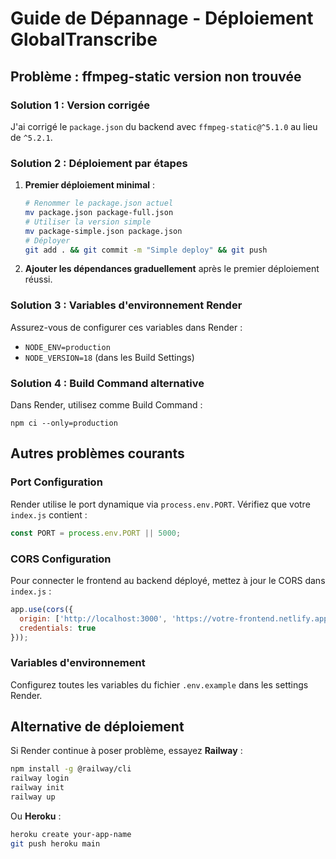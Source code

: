 # Guide de Dépannage - Déploiement GlobalTranscribe

## Problème : ffmpeg-static version non trouvée

### Solution 1 : Version corrigée
J'ai corrigé le `package.json` du backend avec `ffmpeg-static@^5.1.0` au lieu de `^5.2.1`.

### Solution 2 : Déploiement par étapes
1. **Premier déploiement minimal** :
   ```bash
   # Renommer le package.json actuel
   mv package.json package-full.json
   # Utiliser la version simple
   mv package-simple.json package.json
   # Déployer
   git add . && git commit -m "Simple deploy" && git push
   ```

2. **Ajouter les dépendances graduellement** après le premier déploiement réussi.

### Solution 3 : Variables d'environnement Render
Assurez-vous de configurer ces variables dans Render :
- `NODE_ENV=production`
- `NODE_VERSION=18` (dans les Build Settings)

### Solution 4 : Build Command alternative
Dans Render, utilisez comme Build Command :
```
npm ci --only=production
```

## Autres problèmes courants

### Port Configuration
Render utilise le port dynamique via `process.env.PORT`. Vérifiez que votre `index.js` contient :
```javascript
const PORT = process.env.PORT || 5000;
```

### CORS Configuration
Pour connecter le frontend au backend déployé, mettez à jour le CORS dans `index.js` :
```javascript
app.use(cors({
  origin: ['http://localhost:3000', 'https://votre-frontend.netlify.app'],
  credentials: true
}));
```

### Variables d'environnement
Configurez toutes les variables du fichier `.env.example` dans les settings Render.

## Alternative de déploiement

Si Render continue à poser problème, essayez **Railway** :
```bash
npm install -g @railway/cli
railway login
railway init
railway up
```

Ou **Heroku** :
```bash
heroku create your-app-name
git push heroku main
```
